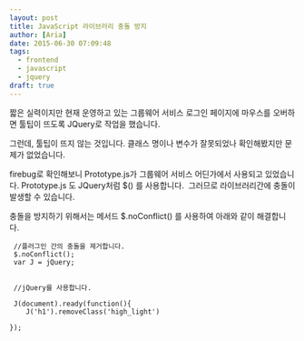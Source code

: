 ```yaml
---
layout: post
title: JavaScript 라이브러리 충돌 방지
author: [Aria]
date: 2015-06-30 07:09:48
tags:
  - frontend
  - javascript
  - jquery
draft: true
---
```


짧은 실력이지만 현재 운영하고 있는 그룹웨어 서비스 로그인 페이지에 마우스를 오버하면 툴팁이 뜨도록 JQuery로 작업을 했습니다.

그런데, 툴팁이 뜨지 않는 것입니다. 클래스 명이나 변수가 잘못되었나 확인해봤지만 문제가 없었습니다.

firebug로 확인해보니 Prototype.js가 그룹웨어 서비스 어딘가에서 사용되고 있었습니다. Prototype.js 도 JQuery처럼 $() 를 사용합니다.  그러므로 라이브러리간에 충돌이 발생할 수 있습니다.

충돌을 방지하기 위해서는 메서드 $.noConflict() 를 사용하여 아래와 같이 해결합니다.

     //플러그인 간의 충돌을 제거합니다.
     $.noConflict();
     var J = jQuery;
 
 
     //jQuery를 사용합니다.
 
     J(document).ready(function(){
        J('h1').removeClass('high_light')

    });